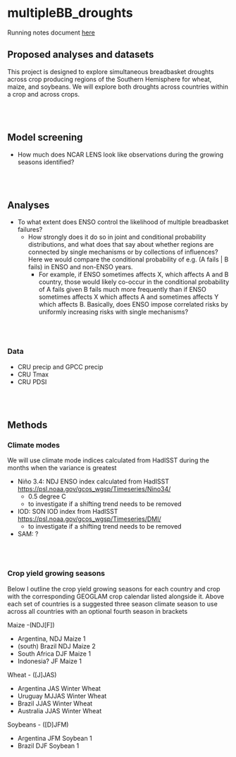 # multipleBB_droughts

Running notes document [here](https://docs.google.com/document/d/1Fb4GTULZtOX-Dy1DbsV4pxdQ7d4-_F4mcNmVYy0adK4/edit)


## Proposed analyses and datasets
This project is designed to explore simultaneous breadbasket droughts across crop producing regions of the Southern Hemisphere for wheat, maize, and soybeans. We will explore both droughts across countries within a crop and across crops.

<br> <br> 


## Model screening
- How much does NCAR LENS look like observations during the growing seasons identified?

<br> <br> 


## Analyses
 - To what extent does ENSO control the likelihood of multiple breadbasket failures?
	- How strongly does it do so in joint and conditional probability distributions, and what does that say about whether regions are connected by single mechanisms or by collections of influences? Here we would compare the conditional probability of e.g. (A fails | B fails) in ENSO and non-ENSO years.
		- For example, if ENSO sometimes affects X, which affects A and B country, those would likely co-occur in the conditional probability of A fails given B fails much more frequently than if ENSO sometimes affects X which affects A and sometimes affects Y which affects B. Basically, does ENSO impose correlated risks by uniformly increasing risks with single mechanisms?

<br> <br> 


### Data
- CRU precip and GPCC precip
- CRU Tmax
- CRU PDSI

<br> <br> 


## Methods
### Climate modes
We will use climate mode indices calculated from HadISST during the months when the variance is greatest
- Niño 3.4: NDJ ENSO index calculated from HadISST https://psl.noaa.gov/gcos_wgsp/Timeseries/Nino34/
 	- 0.5 degree C
   	- to investigate if a shifting trend needs to be removed
- IOD: SON IOD index from HadISST https://psl.noaa.gov/gcos_wgsp/Timeseries/DMI/
 	- to investigate if a shifting trend needs to be removed
- SAM: ?
  
<br> <br> 

### Crop yield growing seasons
Below I outline the crop yield growing seasons for each country and crop with the corresponding GEOGLAM crop calendar listed alongside it. Above each set of countries is a suggested three season climate season to use across all countries with an optional fourth season in brackets
 
Maize -(NDJ[F]) <br> 
- Argentina, NDJ  Maize 1 <br> 
- (south) Brazil  NDJ  Maize 2 <br> 
- South Africa  DJF  Maize 1 <br> 
- Indonesia?  JF  Maize 1  <br> 

Wheat - ([J]JAS) <br> 
- Argentina  JAS  Winter Wheat <br> 
- Uruguay  MJJAS  Winter Wheat <br> 
- Brazil  JJAS  Winter Wheat <br> 
- Australia  JJAS  Winter Wheat <br> 

Soybeans - ([D]JFM) <br> 
- Argentina  JFM  Soybean 1 <br> 
- Brazil  DJF  Soybean 1 <br> 


